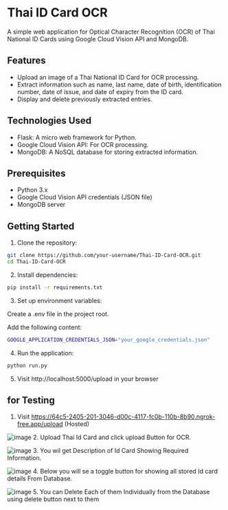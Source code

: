 # Thai ID Card OCR

A simple web application for Optical Character Recognition (OCR) of Thai National ID Cards using Google Cloud Vision API and MongoDB.

## Features

- Upload an image of a Thai National ID Card for OCR processing.
- Extract information such as name, last name, date of birth, identification number, date of issue, and date of expiry from the ID card.
- Display and delete previously extracted entries.

## Technologies Used

- Flask: A micro web framework for Python.
- Google Cloud Vision API: For OCR processing.
- MongoDB: A NoSQL database for storing extracted information.

## Prerequisites

- Python 3.x
- Google Cloud Vision API credentials (JSON file)
- MongoDB server

## Getting Started

1. Clone the repository:

```bash
git clone https://github.com/your-username/Thai-ID-Card-OCR.git
cd Thai-ID-Card-OCR

```

2. Install dependencies:
```bash
pip install -r requirements.txt

```
3. Set up environment variables:

Create a .env file in the project root.

Add the following content:
```bash 
GOOGLE_APPLICATION_CREDENTIALS_JSON="your_google_credentials.json"

```

4. Run the application:
```bash 
python run.py

```

5. Visit http://localhost:5000/upload in your  browser

   
## for Testing

1. Visit     https://64c5-2405-201-3046-d00c-4117-fc0b-110b-8b90.ngrok-free.app/upload  (Hosted)



![image](https://github.com/Aryan200902/ID-Card-OCR-app/assets/94388629/e7b0b147-ac84-45a7-b6d9-a73c187b0885)
2. Upload Thai Id Card and click upload Button for OCR.




![image](https://github.com/Aryan200902/ID-Card-OCR-app/assets/94388629/46af7490-fc9f-4b07-86b5-873351c6d9cb)
3. You wil get Description of Id Card Showing Required Information.




![image](https://github.com/Aryan200902/ID-Card-OCR-app/assets/94388629/afb6a81f-a4fb-431f-a2a0-3c88fc5979bd)
4. Below you will se a toggle button for showing all stored Id card details From Database.




![image](https://github.com/Aryan200902/ID-Card-OCR-app/assets/94388629/243220c9-2c03-42ac-a208-0ce09bd714a6)
5. You can Delete Each of them Individually from the Database using delete button next to them




 
